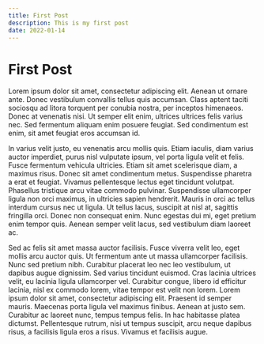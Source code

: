 ```yaml
---
title: First Post
description: This is my first post
date: 2022-01-14
---
```


# First Post

Lorem ipsum dolor sit amet, consectetur adipiscing elit. Aenean ut ornare ante. Donec vestibulum convallis tellus quis accumsan. Class aptent taciti sociosqu ad litora torquent per conubia nostra, per inceptos himenaeos. Donec at venenatis nisi. Ut semper elit enim, ultrices ultrices felis varius nec. Sed fermentum aliquam enim posuere feugiat. Sed condimentum est enim, sit amet feugiat eros accumsan id.

In varius velit justo, eu venenatis arcu mollis quis. Etiam iaculis, diam varius auctor imperdiet, purus nisl vulputate ipsum, vel porta ligula velit et felis. Fusce fermentum vehicula ultricies. Etiam sit amet scelerisque diam, a maximus risus. Donec sit amet condimentum metus. Suspendisse pharetra a erat et feugiat. Vivamus pellentesque lectus eget tincidunt volutpat. Phasellus tristique arcu vitae commodo pulvinar. Suspendisse ullamcorper ligula non orci maximus, in ultricies sapien hendrerit. Mauris in orci ac tellus interdum cursus nec ut ligula. Ut tellus lacus, suscipit at nisl at, sagittis fringilla orci. Donec non consequat enim. Nunc egestas dui mi, eget pretium enim tempor quis. Aenean semper velit lacus, sed vestibulum diam laoreet ac.

Sed ac felis sit amet massa auctor facilisis. Fusce viverra velit leo, eget mollis arcu auctor quis. Ut fermentum ante ut massa ullamcorper facilisis. Nunc sed pretium nibh. Curabitur placerat leo nec leo vestibulum, ut dapibus augue dignissim. Sed varius tincidunt euismod. Cras lacinia ultrices velit, eu lacinia ligula ullamcorper vel. Curabitur congue, libero id efficitur lacinia, nisl ex commodo lorem, vitae tempor est velit non lorem. Lorem ipsum dolor sit amet, consectetur adipiscing elit. Praesent id semper mauris. Maecenas porta ligula vel maximus finibus. Aenean at justo sem. Curabitur ac laoreet nunc, tempus tempus felis. In hac habitasse platea dictumst. Pellentesque rutrum, nisi ut tempus suscipit, arcu neque dapibus risus, a facilisis ligula eros a risus. Vivamus et facilisis augue.